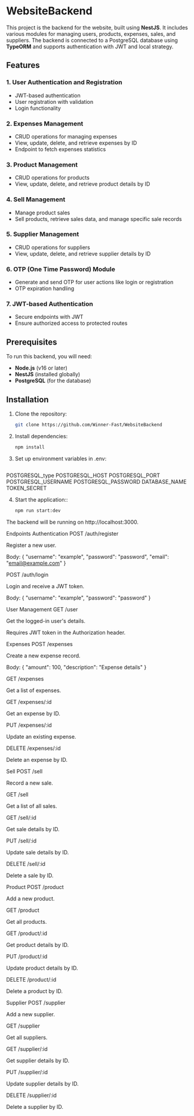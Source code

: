 # WebsiteBackend

This project is the backend for the website, built using **NestJS**. It includes various modules for managing users, products, expenses, sales, and suppliers. The backend is connected to a PostgreSQL database using **TypeORM** and supports authentication with JWT and local strategy.

## Features

### 1. **User Authentication and Registration**
   - JWT-based authentication
   - User registration with validation
   - Login functionality

### 2. **Expenses Management**
   - CRUD operations for managing expenses
   - View, update, delete, and retrieve expenses by ID
   - Endpoint to fetch expenses statistics

### 3. **Product Management**
   - CRUD operations for products
   - View, update, delete, and retrieve product details by ID

### 4. **Sell Management**
   - Manage product sales
   - Sell products, retrieve sales data, and manage specific sale records

### 5. **Supplier Management**
   - CRUD operations for suppliers
   - View, update, delete, and retrieve supplier details by ID

### 6. **OTP (One Time Password) Module**
   - Generate and send OTP for user actions like login or registration
   - OTP expiration handling

### 7. **JWT-based Authentication**
   - Secure endpoints with JWT
   - Ensure authorized access to protected routes

## Prerequisites

To run this backend, you will need:

- **Node.js** (v16 or later)
- **NestJS** (installed globally)
- **PostgreSQL** (for the database)

## Installation

1. Clone the repository:

   ```bash
   git clone https://github.com/Winner-Fast/WebsiteBackend

2. Install dependencies:
   ```bash
   npm install


3. Set up environment variables in .env:
   ```bash
POSTGRESQL_type
POSTGRESQL_HOST
POSTGRESQL_PORT
POSTGRESQL_USERNAME
POSTGRESQL_PASSWORD
DATABASE_NAME
TOKEN_SECRET

4. Start the application::
   ```bash
   npm run start:dev


The backend will be running on http://localhost:3000.

Endpoints
Authentication
POST /auth/register

Register a new user.

Body: { "username": "example", "password": "password", "email": "email@example.com" }

POST /auth/login

Login and receive a JWT token.

Body: { "username": "example", "password": "password" }

User Management
GET /user

Get the logged-in user's details.

Requires JWT token in the Authorization header.

Expenses
POST /expenses

Create a new expense record.

Body: { "amount": 100, "description": "Expense details" }

GET /expenses

Get a list of expenses.

GET /expenses/:id

Get an expense by ID.

PUT /expenses/:id

Update an existing expense.

DELETE /expenses/:id

Delete an expense by ID.

Sell
POST /sell

Record a new sale.

GET /sell

Get a list of all sales.

GET /sell/:id

Get sale details by ID.

PUT /sell/:id

Update sale details by ID.

DELETE /sell/:id

Delete a sale by ID.



Product
POST /product

Add a new product.

GET /product

Get all products.

GET /product/:id

Get product details by ID.

PUT /product/:id

Update product details by ID.

DELETE /product/:id

Delete a product by ID.

Supplier
POST /supplier

Add a new supplier.

GET /supplier

Get all suppliers.

GET /supplier/:id

Get supplier details by ID.

PUT /supplier/:id

Update supplier details by ID.

DELETE /supplier/:id

Delete a supplier by ID.
